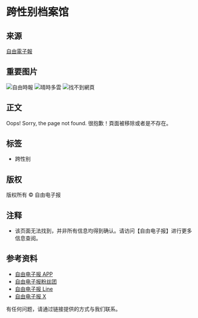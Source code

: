# 跨性别档案馆

## 来源
[自由電子報](https://www.ltn.com.tw/ "自由時報")

## 重要图片
![自由時報](https://cache.ltn.com.tw/images/rwd_ltnlogo.png)
![晴時多雲](https://cache.ltn.com.tw/images/weather/wi_0002_day.png)
![找不到網頁](https://cache.ltn.com.tw/images/ltn_404.gif)

## 正文
Oops! Sorry, the page not found. 很抱歉！頁面被移除或者是不存在。

## 标签
- 跨性别

## 版权
版权所有 © 自由电子报

## 注释
- 该页面无法找到，并非所有信息均得到确认。请访问【自由电子报】进行更多信息查阅。

## 参考资料
- [自由电子报 APP](https://service.ltn.com.tw/app "自由时報電子報APP")
- [自由电子报粉丝团](https://www.facebook.com/m.ltn.tw "自由時報電子報粉絲團")
- [自由电子报 Line](https://line.me/R/ti/p/%40ltnnews "自由時報電子報Line")
- [自由电子报 X](https://twitter.com/ltntw "自由時報電子報Twitter")

有任何问题，请通过链接提供的方式与我们联系。
